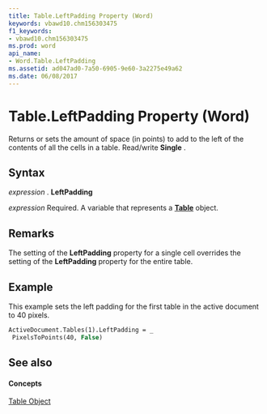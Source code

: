 ```yaml
---
title: Table.LeftPadding Property (Word)
keywords: vbawd10.chm156303475
f1_keywords:
- vbawd10.chm156303475
ms.prod: word
api_name:
- Word.Table.LeftPadding
ms.assetid: ad047ad0-7a50-6905-9e60-3a2275e49a62
ms.date: 06/08/2017
---
```



# Table.LeftPadding Property (Word)

Returns or sets the amount of space (in points) to add to the left of the contents of all the cells in a table. Read/write **Single** .


## Syntax

 _expression_ . **LeftPadding**

 _expression_ Required. A variable that represents a **[Table](table-object-word.md)** object.


## Remarks

The setting of the **LeftPadding** property for a single cell overrides the setting of the **LeftPadding** property for the entire table.


## Example

This example sets the left padding for the first table in the active document to 40 pixels.


```vb
ActiveDocument.Tables(1).LeftPadding = _ 
 PixelsToPoints(40, False)
```


## See also


#### Concepts


[Table Object](table-object-word.md)

